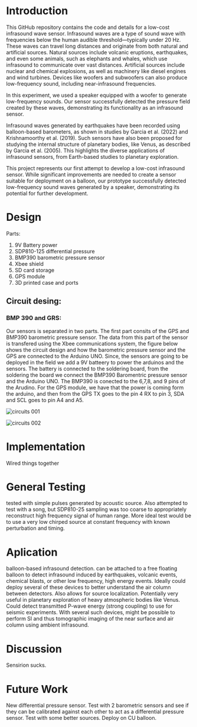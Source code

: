 # Introduction
This GitHub repository contains the code and details for a low-cost infrasound wave sensor. Infrasound waves are a type of sound wave with frequencies below the human audible threshold—typically under 20 Hz. These waves can travel long distances and originate from both natural and artificial sources. Natural sources include volcanic eruptions, earthquakes, and even some animals, such as elephants and whales, which use infrasound to communicate over vast distances. Artificial sources include nuclear and chemical explosions, as well as machinery like diesel engines and wind turbines. Devices like woofers and subwoofers can also produce low-frequency sound, including near-infrasound frequencies.

In this experiment, we used a speaker equipped with a woofer to generate low-frequency sounds. Our sensor successfully detected the pressure field created by these waves, demonstrating its functionality as an infrasound sensor.

Infrasound waves generated by earthquakes have been recorded using balloon-based barometers, as shown in studies by Garcia et al. (2022) and Krishnamoorthy et al. (2019). Such sensors have also been proposed for studying the internal structure of planetary bodies, like Venus, as described by Garcia et al. (2005). This highlights the diverse applications of infrasound sensors, from Earth-based studies to planetary exploration.

This project represents our first attempt to develop a low-cost infrasound sensor. While significant improvements are needed to create a sensor suitable for deployment on a balloon, our prototype successfully detected low-frequency sound waves generated by a speaker, demonstrating its potential for further development.

# Design 

Parts: 
1. 9V Battery power 
2. SDP810-125 differential pressure 
3. BMP390 barometric pressure sensor 
4. Xbee shield 
5. SD card storage 
6. GPS module 
7. 3D printed case and ports 


## Circuit desing: 

### BMP 390 and GRS: 
Our sensors is separated in two parts. The first part consits of the GPS and BMP390 barometric pressure sensor. The data from this part of the sensor is transfered using the Xbee communications system, the figure below shows the circuit design and how the barometric pressure sensor and the GPS are connected to the Arduino UNO. Since, the sensors are going to be deployed in the field we add a 9V batteery to power the arduinos and the sensors. The battery is connected to the soldering board, from the soldering the board we connect the BMP390 Baromentric pressure sensor and the Arduino UNO. The BMP390 is conected to the 6,7,8, and 9 pins of the Arudino. For the GPS module, we have that the power is coming form the arduino, and then from the GPS TX goes to the pin 4 RX to pin 3, SDA and SCL goes to pin A4 and A5. 

![circuits 001](https://github.com/user-attachments/assets/4f1112a3-0d4d-4847-9a9c-a6900fcfa5ad)


![circuits 002](https://github.com/user-attachments/assets/8de210bf-c137-4f88-be97-989ec461876f)

# Implementation 
Wired things together 

# General Testing 
tested with simple pulses generated by acoustic source. Also attempted to test with a song, but SDP810-25 sampling was too coarse to appropriately reconstruct high frequency signal of human range. More ideal test would be to use a very low chirped source at constant frequency with known perturbation and timing. 

# Aplication 
balloon-based infrasound detection. can be attached to a free floating balloon to detect infrasound induced by earthquakes, volcanic events, chemical blasts, or other low frequency, high energy events. Ideally could deploy several of these devices to better understand the air column between detectors. Also allows for source localization. Potentially very useful in planetary exploration of heavy atmospheric bodies like Venus. Could detect transmitted P-wave energy (strong coupling) to use for seismic experiments. With several such devices, might be possible to perform SI and thus tomographic imaging of the near surface and air column using ambient infrasound. 

# Discussion 
Sensirion sucks. 

# Future Work
New differential pressure sensor. Test with 2 barometric sensors and see if they can be calibrated against each other to act as a differential pressure sensor. Test with some better sources. Deploy on CU balloon. 
